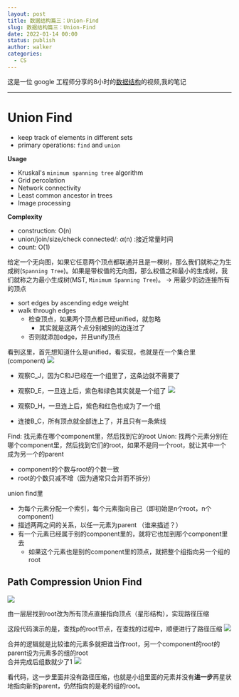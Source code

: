 ```yaml
---
layout: post
title: 数据结构篇三：Union-Find
slug: 数据结构篇三：Union-Find
date: 2022-01-14 00:00
status: publish
author: walker
categories: 
  - CS
---
```


这是一位 google 工程师分享的8小时的[数据结构](https://www.youtube.com/watch?v=RBSGKlAvoiM)的视频,我的笔记

-----

# Union Find

* keep track of elements in different sets
* primary operations: `find` and `union`

**Usage**

* Kruskal's `minimum spanning tree` algorithm
* Grid percolation
* Network connectivity
* Least common ancestor in trees
* Image processing

**Complexity**
* construction: O(n)
* union/join/size/check connected/: $\alpha$(n) :接近常量时间
* count: O(1)

给定一个无向图，如果它任意两个顶点都联通并且是一棵树，那么我们就称之为生成树(`Spanning Tree`)。如果是带权值的无向图，那么权值之和最小的生成树，我们就称之为最小生成树(MST, `Minimum Spanning Tree`)。
-> 用最少的边连接所有的顶点

* sort edges by ascending edge weight
* walk through edges
    * 检查顶点，如果两个顶点都已经unified，就忽略
        * 其实就是这两个点分别被别的边连过了
    * 否则就添加edge，并且unify顶点

看到这里，首先想知道什么是unified，看实现，也就是在一个集合里(component)
![](../assets/1859625-a4f39c808d78f8ee.png)

* 观察C_J，因为C和J已经在一个组里了，这条边就不需要了
* 观察D_E，一旦连上后，紫色和绿色其实就是一个组了
![](../assets/1859625-9fbda901cd75db13.png)

* 观察D_H，一旦连上后，紫色和红色也成为了一个组
* 连接B_C，所有顶点就全部连上了，并且只有一条紫线

Find: 找元素在哪个component里，然后找到它的root
Union: 找两个元素分别在哪个component里，然后找到它们的root，如果不是同一个root，就让其中一个成为另一个的parent

* component的个数与root的个数一致
* root的个数只减不增（因为通常只合并而不拆分）

union find里
* 为每个元素分配一个索引，每个元素指向自己（即初始是n个root，n个component)
* 描述两两之间的关系，以任一元素为parent （谁来描述？）
* 有一个元素已经属于别的component里的，就将它也加到那个component里去
    * 如果这个元素也是别的component里的顶点，就把整个组指向另一个组的root


## Path Compression Union Find
![](../assets/1859625-3e8c2a735b8429ce.png)

由一层层找到root改为所有顶点直接指向顶点（星形结构），实现路径压缩

这段代码演示的是，查找p的root节点，在查找的过程中，顺便进行了路径压缩
![](../assets/1859625-0ba57aa842233469.png)

合并的逻辑就是比较谁的元素多就把谁当作root，另一个component的root的parent设为元素多的组的root    
合并完成后组数就少了1
![](../assets/1859625-9821cff4bb811594.png)

看代码，这一步里面并没有路径压缩，也就是小组里面的元素并没有**进一步**再星状地指向新的parent，仍然指向的是老的组的root。
